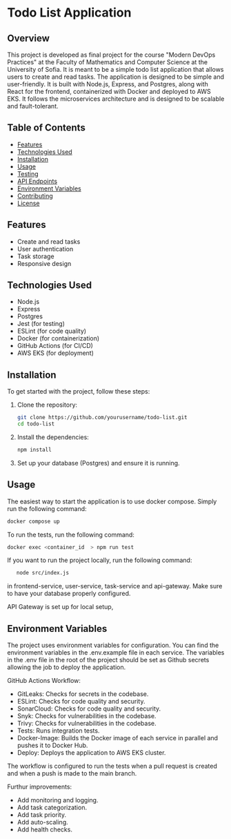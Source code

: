 # Todo List Application

## Overview
This project is developed as final project for the course "Modern DevOps Practices" at the Faculty of Mathematics and Computer Science at the University of Sofia. It is meant to be a simple todo list application that allows users to create and read tasks. The application is designed to be simple and user-friendly. It is built with Node.js, Express, and Postgres, along with React for the frontend, containerized with Docker and deployed to AWS EKS. It follows the microservices architecture and is designed to be scalable and fault-tolerant.

## Table of Contents
- [Features](#features)
- [Technologies Used](#technologies-used)
- [Installation](#installation)
- [Usage](#usage)
- [Testing](#testing)
- [API Endpoints](#api-endpoints)
- [Environment Variables](#environment-variables)
- [Contributing](#contributing)
- [License](#license)

## Features
- Create and read tasks
- User authentication
- Task storage
- Responsive design

## Technologies Used
- Node.js
- Express
- Postgres
- Jest (for testing)
- ESLint (for code quality)
- Docker (for containerization)
- GitHub Actions (for CI/CD)
- AWS EKS (for deployment)

## Installation
To get started with the project, follow these steps:

1. Clone the repository:
   ```bash
   git clone https://github.com/yourusername/todo-list.git
   cd todo-list
   ```

2. Install the dependencies:
   ```bash
   npm install
   ```

3. Set up your database (Postgres) and ensure it is running.

## Usage
The easiest way to start the application is to use docker compose.
Simply run the following command:
```bash
docker compose up
```

To run the tests, run the following command:
```bash
docker exec <container_id  > npm run test
```

If you want to run the project locally, run the following command:
```bash
   node src/index.js
``` 
in frontend-service, user-service, task-service and api-gateway. Make sure to have your database properly configured.

API Gateway is set up for local setup, 

## Environment Variables
The project uses environment variables for configuration. You can find the environment variables in the .env.example file in each service. The variables in the .env file in the root of the project should be set as Github secrets allowing the job to deploy the application.

GitHub Actions Workflow:
   - GitLeaks: Checks for secrets in the codebase.
   - ESLint: Checks for code quality and security.
   - SonarCloud: Checks for code quality and security.
   - Snyk: Checks for vulnerabilities in the codebase.
   - Trivy: Checks for vulnerabilities in the codebase.
   - Tests: Runs integration tests.
   - Docker-Image: Builds the Docker image of each service in parallel and pushes it to Docker Hub.
   - Deploy: Deploys the application to AWS EKS cluster.

   The workflow is configured to run the tests when a pull request is created and when a push is made to the main branch.

Furthur improvements:
   - Add monitoring and logging.
   - Add task categorization.
   - Add task priority.
   - Add auto-scaling.
   - Add health checks.